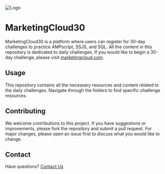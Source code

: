 ![Logo](https://marketingcloud30.com/wp-content/uploads/2024/01/marketingcloud30.png)


# MarketingCloud30

MarketingCloud30 is a platform where users can register for 30-day challenges to practice AMPscript, SSJS, and SQL. All the content in this repository is dedicated to daily challenges. If you would like to begin a 30-day challenge, please visit [marketingcloud.com](https://marketingcloud.com/).

## Usage

This repository contains all the necessary resources and content related to the daily challenges. Navigate through the folders to find specific challenge resources.


## Contributing

We welcome contributions to this project. If you have suggestions or improvements, please fork the repository and submit a pull request. For major changes, please open an issue first to discuss what you would like to change.


## Contact

Have questions? [Contact Us](mailto:hello@marketingcloud30.com?subject=[GitHub])